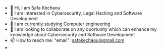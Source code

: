 - 👋 Hi, I am Safa Kechaou
- 👀 I am interested in Cybersecurity, Legal Hacking and Software Development 
- 🌱 I am currently studying Computer engineering 
- 💞️ I am looking to collaborate on any oportunity which can enhance my knowledge about Cybersecurity and Software Development
- 📫 How to reach me: "email": safakechaou@gmail.com
-                    

<!---
SafaKchaou/SafaKchaou is a ✨ special ✨ repository because its `README.md` (this file) appears on your GitHub profile.
You can click the Preview link to take a look at your changes.
--->
